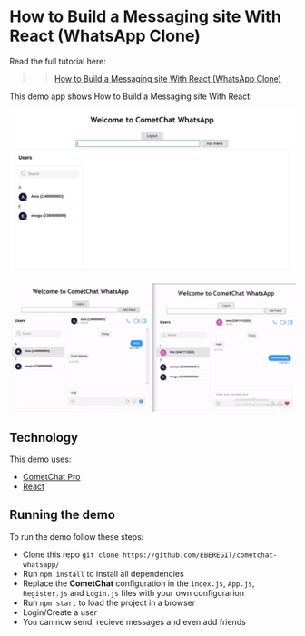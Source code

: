 # How to Build a Messaging site With React (WhatsApp Clone)

Read the full tutorial here:

>> [How to Build a Messaging site With React (WhatsApp Clone)]()

This demo app shows How to Build a Messaging site With React:

![Chat with friends only](https://raw.githubusercontent.com/EBEREGIT/cometchat-whatsapp/master/src/screenshots/5.JPG)

![Chat in action](https://raw.githubusercontent.com/EBEREGIT/cometchat-whatsapp/master/src/screenshots/Webp.net-resizeimage(3).gif)

## Technology
This demo uses:
* [CometChat Pro](https://www.cometchat.com/pro)
* [React](https://reactjs.org/)

## Running the demo
To run the demo follow these steps:
* Clone this repo ``git clone https://github.com/EBEREGIT/cometchat-whatsapp/``
* Run ``npm install`` to install all dependencies
* Replace the **CometChat** configuration in the ``index.js``, ``App.js``, ``Register.js`` and ``Login.js`` files with your own configurarion
* Run ``npm start`` to load the project in a browser
* Login/Create a user
* You can now send, recieve messages and even add friends
